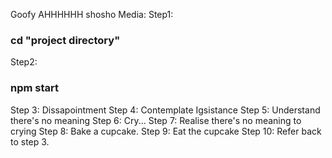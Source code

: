 Goofy AHHHHHH shosho Media:
Step1: 
### cd "project directory"
Step2:
### npm start
Step 3:
Dissapointment 
Step 4:
Contemplate Igsistance
Step 5:
Understand there's no meaning
Step 6:
Cry...
Step 7:
Realise there's no meaning to crying
Step 8: 
Bake a cupcake.
Step 9:
Eat the cupcake
Step 10:
Refer back to step 3.

